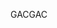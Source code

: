  <span data-ttu-id="bf9ee-101">GAC</span><span class="sxs-lookup"><span data-stu-id="bf9ee-101">GAC</span></span> 